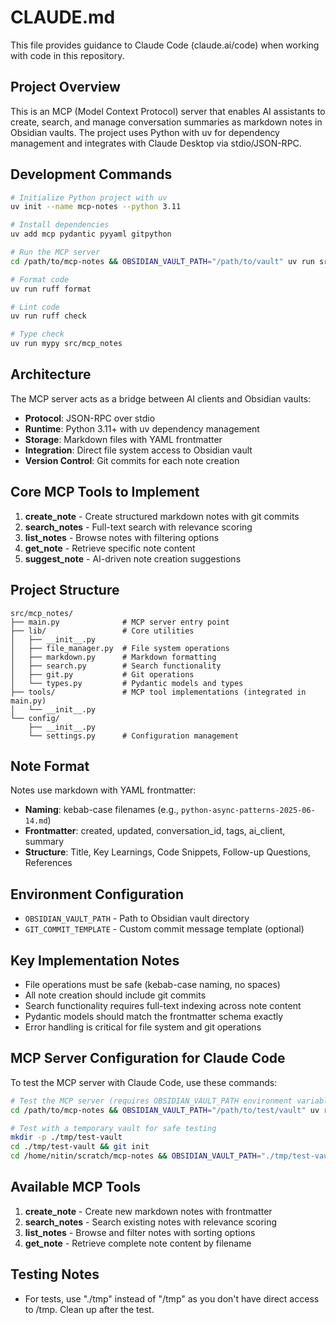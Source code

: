 # CLAUDE.md

This file provides guidance to Claude Code (claude.ai/code) when working with code in this repository.

## Project Overview

This is an MCP (Model Context Protocol) server that enables AI assistants to create, search, and manage conversation summaries as markdown notes in Obsidian vaults. The project uses Python with uv for dependency management and integrates with Claude Desktop via stdio/JSON-RPC.

## Development Commands

```bash
# Initialize Python project with uv
uv init --name mcp-notes --python 3.11

# Install dependencies
uv add mcp pydantic pyyaml gitpython

# Run the MCP server
cd /path/to/mcp-notes && OBSIDIAN_VAULT_PATH="/path/to/vault" uv run src/mcp_notes/main.py

# Format code
uv run ruff format

# Lint code  
uv run ruff check

# Type check
uv run mypy src/mcp_notes
```

## Architecture

The MCP server acts as a bridge between AI clients and Obsidian vaults:

- **Protocol**: JSON-RPC over stdio
- **Runtime**: Python 3.11+ with uv dependency management
- **Storage**: Markdown files with YAML frontmatter
- **Integration**: Direct file system access to Obsidian vault
- **Version Control**: Git commits for each note creation

## Core MCP Tools to Implement

1. **create_note** - Create structured markdown notes with git commits
2. **search_notes** - Full-text search with relevance scoring
3. **list_notes** - Browse notes with filtering options
4. **get_note** - Retrieve specific note content
5. **suggest_note** - AI-driven note creation suggestions

## Project Structure

```
src/mcp_notes/
├── main.py              # MCP server entry point
├── lib/                 # Core utilities
│   ├── __init__.py
│   ├── file_manager.py  # File system operations
│   ├── markdown.py      # Markdown formatting
│   ├── search.py        # Search functionality
│   ├── git.py           # Git operations
│   └── types.py         # Pydantic models and types
├── tools/               # MCP tool implementations (integrated in main.py)
│   └── __init__.py
└── config/
    ├── __init__.py
    └── settings.py      # Configuration management
```

## Note Format

Notes use markdown with YAML frontmatter:

- **Naming**: kebab-case filenames (e.g., `python-async-patterns-2025-06-14.md`)
- **Frontmatter**: created, updated, conversation_id, tags, ai_client, summary
- **Structure**: Title, Key Learnings, Code Snippets, Follow-up Questions, References

## Environment Configuration

- `OBSIDIAN_VAULT_PATH` - Path to Obsidian vault directory
- `GIT_COMMIT_TEMPLATE` - Custom commit message template (optional)

## Key Implementation Notes

- File operations must be safe (kebab-case naming, no spaces)
- All note creation should include git commits
- Search functionality requires full-text indexing across note content
- Pydantic models should match the frontmatter schema exactly
- Error handling is critical for file system and git operations

## MCP Server Configuration for Claude Code

To test the MCP server with Claude Code, use these commands:

```bash
# Test the MCP server (requires OBSIDIAN_VAULT_PATH environment variable)
cd /path/to/mcp-notes && OBSIDIAN_VAULT_PATH="/path/to/test/vault" uv run src/mcp_notes/main.py

# Test with a temporary vault for safe testing
mkdir -p ./tmp/test-vault
cd ./tmp/test-vault && git init
cd /home/nitin/scratch/mcp-notes && OBSIDIAN_VAULT_PATH="./tmp/test-vault" uv run src/mcp_notes/main.py
```

## Available MCP Tools

1. **create_note** - Create new markdown notes with frontmatter
2. **search_notes** - Search existing notes with relevance scoring  
3. **list_notes** - Browse and filter notes with sorting options
4. **get_note** - Retrieve complete note content by filename

## Testing Notes

- For tests, use "./tmp" instead of "/tmp" as you don't have direct access to /tmp. Clean up after the test.